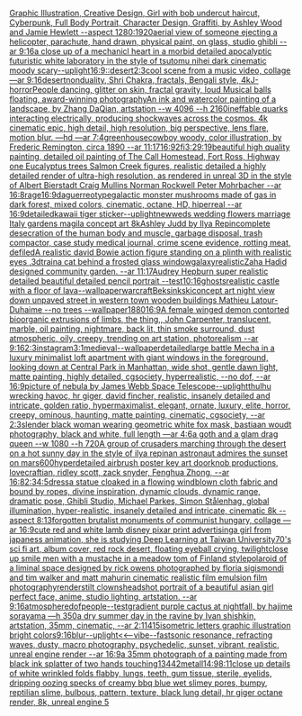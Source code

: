 [Graphic Illustration, Creative Design, Girl with bob undercut haircut, Cyberpunk, Full Body Portrait, Character Design, Graffiti, by Ashley Wood and Jamie Hewlett --aspect 1280:1920](https://www.ebank.nz/aiartgenerator?category=Graphic%20Illustration%2C%20Creative%20Design%2C%20Girl%20with%20bob%20undercut%20haircut%2C%20Cyberpunk%2C%20Full%20Body%20Portrait%2C%20Character%20Design%2C%20Graffiti%2C%20by%20Ashley%20Wood%20and%20Jamie%20Hewlett%20--aspect%201280%3A1920)[aerial view of someone ejecting a helicopter, parachute, hand drawn, physical paint, on glass, studio ghibli --ar 9:16](https://www.ebank.nz/aiartgenerator?category=aerial%20view%20of%20someone%20ejecting%20a%20helicopter%2C%20parachute%2C%20hand%20drawn%2C%20physical%20paint%2C%20on%20glass%2C%20studio%20ghibli%20--ar%209%3A16)[a close up of a mechanicl heart in a morbid detailed apocalyptic futuristic white laboratory in the style of tsutomu nihei dark cinematic moody scary](https://www.ebank.nz/aiartgenerator?category=a%20close%20up%20of%20a%20mechanicl%20heart%20in%20a%20morbid%20detailed%20apocalyptic%20futuristic%20white%20laboratory%20in%20the%20style%20of%20tsutomu%20nihei%20dark%20cinematic%20moody%20scary)[--uplight](https://www.ebank.nz/aiartgenerator?category=--uplight)[16:9](https://www.ebank.nz/aiartgenerator?category=16%3A9)[::](https://www.ebank.nz/aiartgenerator?category=%3A%3A)[desert](https://www.ebank.nz/aiartgenerator?category=desert)[2:3](https://www.ebank.nz/aiartgenerator?category=2%3A3)[cool scene from a music video, collage —ar 9:16](https://www.ebank.nz/aiartgenerator?category=cool%20scene%20from%20a%20music%20video%2C%20collage%20%E2%80%94ar%209%3A16)[desert](https://www.ebank.nz/aiartgenerator?category=desert)[nonduality, Shri Chakra, fractals, Bengali style, 4k](https://www.ebank.nz/aiartgenerator?category=nonduality%2C%20Shri%20Chakra%2C%20fractals%2C%20Bengali%20style%2C%204k)[J-horror](https://www.ebank.nz/aiartgenerator?category=J-horror)[People dancing, glitter on skin, fractal gravity, loud Musical balls floating, award-winning photography](https://www.ebank.nz/aiartgenerator?category=People%20dancing%2C%20glitter%20on%20skin%2C%20fractal%20gravity%2C%20loud%20Musical%20balls%20floating%2C%20award-winning%20photography)[An ink and watercolor painting of  a landscape, by Zhang DaQian, artstation --w 4096 --h 2160](https://www.ebank.nz/aiartgenerator?category=An%20ink%20and%20watercolor%20painting%20of%20%20a%20landscape%2C%20by%20Zhang%20DaQian%2C%20artstation%20--w%204096%20--h%202160)[ineffable quarks interacting electrically, producing shockwaves across the cosmos. 4k cinematic epic, high detail, high resolution, big perspective, lens flare, motion blur. —hd —ar 7:4](https://www.ebank.nz/aiartgenerator?category=ineffable%20quarks%20interacting%20electrically%2C%20producing%20shockwaves%20across%20the%20cosmos.%204k%20cinematic%20epic%2C%20high%20detail%2C%20high%20resolution%2C%20big%20perspective%2C%20lens%20flare%2C%20motion%20blur.%20%E2%80%94hd%20%E2%80%94ar%207%3A4)[greenhouse](https://www.ebank.nz/aiartgenerator?category=greenhouse)[cowboy woody, color illustration, by Frederic Remington, circa 1890 --ar 11:17](https://www.ebank.nz/aiartgenerator?category=cowboy%20woody%2C%20color%20illustration%2C%20by%20Frederic%20Remington%2C%20circa%201890%20--ar%2011%3A17)[16:9](https://www.ebank.nz/aiartgenerator?category=16%3A9)[2](https://www.ebank.nz/aiartgenerator?category=2)[fi](https://www.ebank.nz/aiartgenerator?category=fi)[3:2](https://www.ebank.nz/aiartgenerator?category=3%3A2)[9:19](https://www.ebank.nz/aiartgenerator?category=9%3A19)[beautiful high quality painting, detailed oil painting of The Call Homestead, Fort Ross, Highway one Eucalyptus trees  Salmon Creek figures, realistic detailed a highly detailed render of ultra-high resolution, as rendered in unreal 3D in the style of Albert Bierstadt Craig Mullins Norman Rockwell Peter Mohrbacher  --ar 16:8](https://www.ebank.nz/aiartgenerator?category=beautiful%20high%20quality%20painting%2C%20detailed%20oil%20painting%20of%20The%20Call%20Homestead%2C%20Fort%20Ross%2C%20Highway%20one%20Eucalyptus%20trees%20%20Salmon%20Creek%20figures%2C%20realistic%20detailed%20a%20highly%20detailed%20render%20of%20ultra-high%20resolution%2C%20as%20rendered%20in%20unreal%203D%20in%20the%20style%20of%20Albert%20Bierstadt%20Craig%20Mullins%20Norman%20Rockwell%20Peter%20Mohrbacher%20%20--ar%2016%3A8)[rage](https://www.ebank.nz/aiartgenerator?category=rage)[16:9](https://www.ebank.nz/aiartgenerator?category=16%3A9)[daguerreotype](https://www.ebank.nz/aiartgenerator?category=daguerreotype)[galactic monster mushrooms made of gas in dark forest, mixed colors, cinematic, octane, HD, hiperreal --ar 16:9](https://www.ebank.nz/aiartgenerator?category=galactic%20monster%20mushrooms%20made%20of%20gas%20in%20dark%20forest%2C%20mixed%20colors%2C%20cinematic%2C%20octane%2C%20HD%2C%20hiperreal%20--ar%2016%3A9)[detailed](https://www.ebank.nz/aiartgenerator?category=detailed)[kawaii tiger sticker](https://www.ebank.nz/aiartgenerator?category=kawaii%20tiger%20sticker)[--uplight](https://www.ebank.nz/aiartgenerator?category=--uplight)[newweds wedding flowers marriage Italy gardens magila concept art 8k](https://www.ebank.nz/aiartgenerator?category=newweds%20wedding%20flowers%20marriage%20Italy%20gardens%20magila%20concept%20art%208k)[Ashley Judd by Ilya Repin](https://www.ebank.nz/aiartgenerator?category=Ashley%20Judd%20by%20Ilya%20Repin)[complete desecration of the human body and muscle, garbage disposal, trash compactor, case study medical journal, crime scene evidence, rotting meat, defiled](https://www.ebank.nz/aiartgenerator?category=complete%20desecration%20of%20the%20human%20body%20and%20muscle%2C%20garbage%20disposal%2C%20trash%20compactor%2C%20case%20study%20medical%20journal%2C%20crime%20scene%20evidence%2C%20rotting%20meat%2C%20defiled)[A realistic david Bowie action figure standing on a  plinth with realistic eyes ,3d](https://www.ebank.nz/aiartgenerator?category=A%20realistic%20david%20Bowie%20action%20figure%20standing%20on%20a%20%20plinth%20with%20realistic%20eyes%20%2C3d)[train](https://www.ebank.nz/aiartgenerator?category=train)[a cat behind a frosted glass window](https://www.ebank.nz/aiartgenerator?category=a%20cat%20behind%20a%20frosted%20glass%20window)[galaxy](https://www.ebank.nz/aiartgenerator?category=galaxy)[realistic](https://www.ebank.nz/aiartgenerator?category=realistic)[Zaha Hadid designed community garden. --ar 11:17](https://www.ebank.nz/aiartgenerator?category=Zaha%20Hadid%20designed%20community%20garden.%20--ar%2011%3A17)[Audrey Hepburn super realistic detailed beautiful detailed pencil portrait --test](https://www.ebank.nz/aiartgenerator?category=Audrey%20Hepburn%20super%20realistic%20detailed%20beautiful%20detailed%20pencil%20portrait%20--test)[10:16](https://www.ebank.nz/aiartgenerator?category=10%3A16)[ghosts](https://www.ebank.nz/aiartgenerator?category=ghosts)[realistic castle with a floor of lava](https://www.ebank.nz/aiartgenerator?category=realistic%20castle%20with%20a%20floor%20of%20lava)[--wallpaper](https://www.ebank.nz/aiartgenerator?category=--wallpaper)[warcraft](https://www.ebank.nz/aiartgenerator?category=warcraft)[Beksinkski](https://www.ebank.nz/aiartgenerator?category=Beksinkski)[concept art night view down unpaved street in western town wooden buildings Mathieu Latour-Duhaime --no trees --wallpaper](https://www.ebank.nz/aiartgenerator?category=concept%20art%20night%20view%20down%20unpaved%20street%20in%20western%20town%20wooden%20buildings%20Mathieu%20Latour-Duhaime%20--no%20trees%20--wallpaper)[1880](https://www.ebank.nz/aiartgenerator?category=1880)[16:9](https://www.ebank.nz/aiartgenerator?category=16%3A9)[A female winged demon contorted bioorganic extrusions of limbs, the thing,, John Carpenter, translucent, marble, oil painting, nightmare, back lit, thin smoke surround, dust atmospheric, oily, creepy, trending on art station,  photorealism --ar 9:16](https://www.ebank.nz/aiartgenerator?category=A%20female%20winged%20demon%20contorted%20bioorganic%20extrusions%20of%20limbs%2C%20the%20thing%2C%2C%20John%20Carpenter%2C%20translucent%2C%20marble%2C%20oil%20painting%2C%20nightmare%2C%20back%20lit%2C%20thin%20smoke%20surround%2C%20dust%20atmospheric%2C%20oily%2C%20creepy%2C%20trending%20on%20art%20station%2C%20%20photorealism%20--ar%209%3A16)[2:3](https://www.ebank.nz/aiartgenerator?category=2%3A3)[instagram](https://www.ebank.nz/aiartgenerator?category=instagram)[3:1](https://www.ebank.nz/aiartgenerator?category=3%3A1)[medieval](https://www.ebank.nz/aiartgenerator?category=medieval)[--wallpaper](https://www.ebank.nz/aiartgenerator?category=--wallpaper)[detailed](https://www.ebank.nz/aiartgenerator?category=detailed)[large battle Mecha in a luxury minimalist loft apartment with giant windows in the foreground, looking down at Central Park in Manhattan, wide shot, gentle dawn light, matte painting, highly detailed, cgsociety, hyperrealistic, --no dof, --ar 16:9](https://www.ebank.nz/aiartgenerator?category=large%20battle%20Mecha%20in%20a%20luxury%20minimalist%20loft%20apartment%20with%20giant%20windows%20in%20the%20foreground%2C%20looking%20down%20at%20Central%20Park%20in%20Manhattan%2C%20wide%20shot%2C%20gentle%20dawn%20light%2C%20matte%20painting%2C%20highly%20detailed%2C%20cgsociety%2C%20hyperrealistic%2C%20--no%20dof%2C%20--ar%2016%3A9)[picture of nebula by James Webb Space Telescope](https://www.ebank.nz/aiartgenerator?category=picture%20of%20nebula%20by%20James%20Webb%20Space%20Telescope)[--uplight](https://www.ebank.nz/aiartgenerator?category=--uplight)[thulhu wrecking havoc, hr giger, david fincher, realistic, insanely detailed and intricate, golden ratio, hypermaximalist, elegant, ornate, luxury, elite, horror, creepy, ominous, haunting, matte painting, cinematic, cgsociety, --ar 2:3](https://www.ebank.nz/aiartgenerator?category=thulhu%20wrecking%20havoc%2C%20hr%20giger%2C%20david%20fincher%2C%20realistic%2C%20insanely%20detailed%20and%20intricate%2C%20golden%20ratio%2C%20hypermaximalist%2C%20elegant%2C%20ornate%2C%20luxury%2C%20elite%2C%20horror%2C%20creepy%2C%20ominous%2C%20haunting%2C%20matte%20painting%2C%20cinematic%2C%20cgsociety%2C%20--ar%202%3A3)[slender black woman wearing geometric white fox mask, bastiaan woudt photography, black and white, full length —ar 4:6](https://www.ebank.nz/aiartgenerator?category=slender%20black%20woman%20wearing%20geometric%20white%20fox%20mask%2C%20bastiaan%20woudt%20photography%2C%20black%20and%20white%2C%20full%20length%20%E2%80%94ar%204%3A6)[a goth and a glam drag queen --w 1080 --h 720](https://www.ebank.nz/aiartgenerator?category=a%20goth%20and%20a%20glam%20drag%20queen%20--w%201080%20--h%20720)[A group of crusaders marching through the desert on a hot sunny day in the style of ilya repin](https://www.ebank.nz/aiartgenerator?category=A%20group%20of%20crusaders%20marching%20through%20the%20desert%20on%20a%20hot%20sunny%20day%20in%20the%20style%20of%20ilya%20repin)[an astronaut admires the sunset on mars](https://www.ebank.nz/aiartgenerator?category=an%20astronaut%20admires%20the%20sunset%20on%20mars)[600](https://www.ebank.nz/aiartgenerator?category=600)[hyperdetailed airbrush poster key art doorknob productions, lovecraftian, ridley scott, zack snyder, Fenghua Zhong, --ar 16:8](https://www.ebank.nz/aiartgenerator?category=hyperdetailed%20airbrush%20poster%20key%20art%20doorknob%20productions%2C%20lovecraftian%2C%20ridley%20scott%2C%20zack%20snyder%2C%20Fenghua%20Zhong%2C%20--ar%2016%3A8)[2:3](https://www.ebank.nz/aiartgenerator?category=2%3A3)[4:5](https://www.ebank.nz/aiartgenerator?category=4%3A5)[dress](https://www.ebank.nz/aiartgenerator?category=dress)[a statue cloaked in a flowing windblown cloth fabric and bound by ropes, divine inspiration, dynamic clouds, dynamic range, dramatic pose, Ghibli Studio, Michael Parkes, Simon Stålenhag, global illumination, hyper-realistic, insanely detailed and intricate, cinematic 8k --aspect 8:13](https://www.ebank.nz/aiartgenerator?category=a%20statue%20cloaked%20in%20a%20flowing%20windblown%20cloth%20fabric%20and%20bound%20by%20ropes%2C%20divine%20inspiration%2C%20dynamic%20clouds%2C%20dynamic%20range%2C%20dramatic%20pose%2C%20Ghibli%20Studio%2C%20Michael%20Parkes%2C%20Simon%20St%C3%A5lenhag%2C%20global%20illumination%2C%20hyper-realistic%2C%20insanely%20detailed%20and%20intricate%2C%20cinematic%208k%20--aspect%208%3A13)[forgotten brutalist monuments of communist hungary, collage —ar 16:9](https://www.ebank.nz/aiartgenerator?category=forgotten%20brutalist%20monuments%20of%20communist%20hungary%2C%20collage%20%E2%80%94ar%2016%3A9)[cute red and white lamb disney pixar print advertising](https://www.ebank.nz/aiartgenerator?category=cute%20red%20and%20white%20lamb%20disney%20pixar%20print%20advertising)[a girl from japaness animation, she is studying Deep Learning at Taiwan University](https://www.ebank.nz/aiartgenerator?category=a%20girl%20from%20japaness%20animation%2C%20she%20is%20studying%20Deep%20Learning%20at%20Taiwan%20University)[70's sci fi art, album cover, red rock desert, floating eyeball crying, twilight](https://www.ebank.nz/aiartgenerator?category=70%27s%20sci%20fi%20art%2C%20album%20cover%2C%20red%20rock%20desert%2C%20floating%20eyeball%20crying%2C%20twilight)[close up smile men with a mustache in a meadow tom of Finland style](https://www.ebank.nz/aiartgenerator?category=close%20up%20smile%20men%20with%20a%20mustache%20in%20a%20meadow%20tom%20of%20Finland%20style)[polaroid of a liminal space designed by rick owens photographed by floria sigismondi and tim walker  and matt mahurin cinematic realistic film emulsion film photography](https://www.ebank.nz/aiartgenerator?category=polaroid%20of%20a%20liminal%20space%20designed%20by%20rick%20owens%20photographed%20by%20floria%20sigismondi%20and%20tim%20walker%20%20and%20matt%20mahurin%20cinematic%20realistic%20film%20emulsion%20film%20photography)[render](https://www.ebank.nz/aiartgenerator?category=render)[stilt clowns](https://www.ebank.nz/aiartgenerator?category=stilt%20clowns)[](https://www.ebank.nz/aiartgenerator?category=)[headshot portrait of a beautiful asian girl perfect face, anime, studio lighting, artstation. --ar 9:16](https://www.ebank.nz/aiartgenerator?category=headshot%20portrait%20of%20a%20beautiful%20asian%20girl%20perfect%20face%2C%20anime%2C%20studio%20lighting%2C%20artstation.%20--ar%209%3A16)[atmosphere](https://www.ebank.nz/aiartgenerator?category=atmosphere)[dof](https://www.ebank.nz/aiartgenerator?category=dof)[people](https://www.ebank.nz/aiartgenerator?category=people)[--test](https://www.ebank.nz/aiartgenerator?category=--test)[gradient purple cactus at nightfall, by hajime sorayama —h 350](https://www.ebank.nz/aiartgenerator?category=gradient%20purple%20cactus%20at%20nightfall%2C%20by%20hajime%20sorayama%20%E2%80%94h%20350)[a dry summer day in the ravine by Ivan shishkin, artstation, 35mm, cinematic, --ar 2:1](https://www.ebank.nz/aiartgenerator?category=a%20dry%20summer%20day%20in%20the%20ravine%20by%20Ivan%20shishkin%2C%20artstation%2C%2035mm%2C%20cinematic%2C%20--ar%202%3A1)[1415](https://www.ebank.nz/aiartgenerator?category=1415)[isometric letters graphic illustration bright colors](https://www.ebank.nz/aiartgenerator?category=isometric%20letters%20graphic%20illustration%20bright%20colors)[9:16](https://www.ebank.nz/aiartgenerator?category=9%3A16)[blur](https://www.ebank.nz/aiartgenerator?category=blur)[--uplight](https://www.ebank.nz/aiartgenerator?category=--uplight)[<<—vibe](https://www.ebank.nz/aiartgenerator?category=%3C%3C%E2%80%94vibe)[--fast](https://www.ebank.nz/aiartgenerator?category=--fast)[sonic resonance, refracting waves, dusty, macro photography, psychedelic, sunset, vibrant, realistic, unreal engine render --ar 16:9](https://www.ebank.nz/aiartgenerator?category=sonic%20resonance%2C%20refracting%20waves%2C%20dusty%2C%20macro%20photography%2C%20psychedelic%2C%20sunset%2C%20vibrant%2C%20realistic%2C%20unreal%20engine%20render%20--ar%2016%3A9)[a 35mm photograph of a painting made from black ink splatter of two hands touching](https://www.ebank.nz/aiartgenerator?category=a%2035mm%20photograph%20of%20a%20painting%20made%20from%20black%20ink%20splatter%20of%20two%20hands%20touching)[13442](https://www.ebank.nz/aiartgenerator?category=13442)[metall](https://www.ebank.nz/aiartgenerator?category=metall)[14:9](https://www.ebank.nz/aiartgenerator?category=14%3A9)[8:11](https://www.ebank.nz/aiartgenerator?category=8%3A11)[close up details of white wrinkled folds flabby, lungs, teeth, gum tissue, sterile, eyelids, dripping oozing specks of creamy bbq blue wet slimey pores, bumpy, reptilian slime, bulbous, pattern, texture, black lung detail, hr giger octane render, 8k, unreal engine 5](https://www.ebank.nz/aiartgenerator?category=close%20up%20details%20of%20white%20wrinkled%20folds%20flabby%2C%20lungs%2C%20teeth%2C%20gum%20tissue%2C%20sterile%2C%20eyelids%2C%20dripping%20oozing%20specks%20of%20creamy%20bbq%20blue%20wet%20slimey%20pores%2C%20bumpy%2C%20reptilian%20slime%2C%20bulbous%2C%20pattern%2C%20texture%2C%20black%20lung%20detail%2C%20hr%20giger%20octane%20render%2C%208k%2C%20unreal%20engine%205)